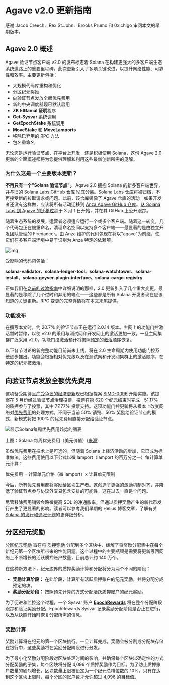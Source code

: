 # Agave v2.0 更新指南

感谢 Jacob Creech、Rex St.John、Brooks Prumo 和 0xIchigo 审阅本文的早期版本。

## Agave 2.0 概述

Agave 验证节点客户端 v2.0 的发布标志着 Solana 在构建更强大的多客户端生态系统道路上的重要里程碑。此次更新引入了多项关键改进，以提升网络性能、可靠性和效率。主要更新包括：

- 大规模代码库重构和优化
- 分区纪元奖励
- 向验证节点发放全额优先费用
- 新的中央调度器现已默认启用
- **ZK ElGamal 证明**程序
- **Get-Sysvar** 系统调用
- **GetEpochStake** 系统调用
- **MoveStake** 和 **MoveLamports**
- 移除已弃用的 RPC 方法
- 包名重命名

无论您是运行验证节点、在平台上开发，还是积极使用 Solana，这份 Agave 2.0 更新的全面概述都将为您提供理解和利用这些最新创新所需的见解。

### 为什么这是一个主要版本更新？

**不再只有一个"Solana 验证节点"。** Agave 2.0 拥抱 Solana 的新多客户端世界，并与旧的 [Solana Labs GitHub 仓库](https://github.com/solana-labs/solana) 彻底分离。Solana Labs 仓库将被归档，不再接受新的拉取请求或问题。此前，该仓库镜像了 Agave 仓库的活动。如果开发者还没有这样做，应该将所有活动迁移到 [Anza Agave GitHub 仓库](https://github.com/anza-xyz/agave)。[从 Solana Labs 到 Agave 的迁移过程](https://github.com/anza-xyz/agave/wiki/Agave-Transition)于 3 月 1 日开始，并在其 GitHub 上公开跟踪。

随着生态系统的发展，运营者必须适应运行一个或多个客户端。随着这一转变，几个代码包正在被重命名，清理命名空间以支持多个客户端——最显著的是由独立开发团队管理的 Firedancer。由 Anza 维护的代码包现在将以"agave"为前缀，使它们在多客户端环境中易于识别为 Anza 特定的依赖项。

![img](https://cdn.prod.website-files.com/641ba798c17bb180d832b666/66cec83bb17ca6be7d3c312f_AD_4nXdsR9MQUNDpsL_JQs4sjefy6YNVG_XntMmjwWl7EhtXHEm47QQAZlS51Aakv1kNmW3EY6si2oLJ9DK3ShIbQy6kACKhdH4gZvhcHgA5pDeF1XWdCVFm4SkJiT6MmtPJRb28fIjpu4ZJ-bFvC_y02gpCiSg.png)

受影响的代码包包括：

**solana-validator、solana-ledger-tool、solana-watchtower、solana-install、solana-geyser-plugin-interface、solana-cargo-registry**

正如我们在[之前的过渡指南](https://www.helius.dev/blog/agave-2-0-transition#removed-validator-arguments)中详细说明的那样，2.0 更新引入了几个重大变更，最显著的是移除了几个过时和弃用的端点——这些都是所有 Solana 开发者现在应该知道的关键更新。RPC 变更的完整详情将在本文末尾提供。

### 功能发布

在撰写本文时，约 20.7% 的验证节点正在运行 2.0.14 版本。主网上的功能门控激活暂时暂停，以使 v2.0 的采用与测试网和开发网上的激活更加一致。一旦主网集群广泛采用 v2.0，功能门控激活预计将按照[预定的激活顺序](https://github.com/anza-xyz/agave/wiki/Feature-Gate-Tracker-Schedule)恢复。

以下各节讨论的新完整功能目前尚未上线，将在 2.0 生命周期内使用功能门控系统逐步推出。功能会根据相对优先级以及在测试网和开发网集群上的激活顺序，在特定的纪元被激活。

## 向验证节点发放全额优先费用

这项备受期待且[广受争议的经济更新](https://forum.solana.com/t/proposal-for-enabling-the-reward-full-priority-fee-to-validator-on-solana-mainnet-beta/1456/97)现已根据提案 [SIMD-0096](https://github.com/solana-foundation/solana-improvement-documents/pull/96) 开始实施。该提案在 5 月份经过验证节点治理投票，投票在第 620 个纪元结束时完成，51.17% 的质押参与了投票，其中 77.77% 投票支持。这项功能门控更新将从根本上改变网络对[优先费用](https://www.helius.dev/blog/priority-fees-understanding-solanas-transaction-fee-mechanics)的处理方式。不同于当前 50% 销毁、50% 奖励给验证节点的模式，新模式将把 100% 的优先费用直接分配给验证节点。

<img src="https://cdn.prod.website-files.com/641ba798c17bb180d832b666/672b9cf4aaf47f077bc22373_672b965570c7fdcb6b9d2896_Decentralization%2520(1).png" loading="lazy" alt="显示Solana每周优先费用趋势的图表">

上图：Solana 每周优先费用（美元价值）([来源](https://solana.blockworksresearch.com/?dashboard=sol-financial&currency=USD&interval=weekly))

虽然优先费用在技术上是可选的，但随着 Solana 上经济活动的增加，它已成为标准做法。这些费用使用以下公式以微 lamport（lamport 的百万分之一）每计算单元计算：

优先费用 = 计算单元价格（微 lamport）x 计算单元限制

今后，所有优先费用都将奖励给区块生产者。这创造了更强的激励机制对齐，并降低了验证节点参与协议外交易包含安排的可能性，这在过去一直是个问题。

尽管移除费用销毁会略微提高 SOL 的净通胀率，但通过质押奖励产生的新代币发行产生了更显著的影响。读者可以参考我们早期的 Helius 博客文章，了解有关 [Solana 的发行和通胀计划](https://www.helius.dev/blog/solana-issuance-inflation-schedule)的更详细分析。

## 分区纪元奖励

[分区纪元奖励](https://github.com/anza-xyz/agave/issues/426) 旨在将 [质押奖励](https://docs.solanalabs.com/consensus/stake-delegation-and-rewards#basics) 分配到多个区块中，缓解了将奖励分配集中在每个新纪元第一个区块所带来的性能问题。这个过程中的主要瓶颈是需要将更新写回网络上不断增长的活跃质押账户数量，目前总计约 140 万个。

在这种新方法下，纪元边界的质押奖励计算和分配将分为两个不同的阶段：

- **奖励计算阶段：** 在此阶段，计算所有活跃质押账户的纪元奖励，并将分配分成预定的块。
- **奖励分配阶段：** 按照预先计算的方式分配活跃质押账户的纪元奖励。

为了促进和监控这个过程，一个 Sysvar 账户 [**EpochRewards**](https://github.com/anza-xyz/agave/pull/2102) 将在整个分配阶段跟踪和验证奖励分配。EpochRewards Sysvar 记录奖励分配阶段是否正在进行，以及从快照开始时恢复分配所需的信息。

### 奖励计算

奖励计算将在纪元的第一个区块执行。一旦计算完成，奖励会被分割成分配块存储在银行中，这些奖励将在奖励分配阶段进行分发。

为了最小化奖励分配阶段对区块处理时间的影响，并确保每个区块以确定性的方式分配奖励的子集，每个区块将分配 4,096 个质押奖励作为目标。为了防止质押账户数量的剧烈增长，区块数量上限被设定为一个纪元总槽位数的 10%。只有在达到这个区块上限时，每个分区的账户数才允许超过 4,096 的目标值。
